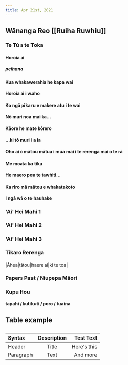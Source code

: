 ```yaml
---
title: Apr 21st, 2021
---
```


## Wānanga Reo [[Ruiha Ruwhiu]]
### Te Tū a te Toka
#### Horoia ai
##### peihana
#### Kua whakawerahia he kapa wai
#### Horoia ai i waho
#### Ko ngā pīkaru e makere atu i te wai
#### Nō muri noa mai ka...
#### Kāore he mate kōrero
#### ...ki tō muri i a ia
#### Oho ai ō mātou mātua i mua mai i te rerenga mai o te rā
#### Me moata ka tika
#### He maero pea te tawhiti...
#### Ka riro mā mātou e whakatakoto
#### I ngā wā o te hauhake
### 'Ai' Hei Mahi 1
####
### 'Ai' Hei Mahi 2
####
### 'Ai' Hei Mahi 3
### Tikaro Rerenga
#### 
|Āhea|tātou|haere ai|ki te toa|
####
### Papers Past / Niupepa Māori
### Kupu Hou
#### tapahi / kutikuti / poro / tuaina
## Table example
## 
| Syntax      | Description | Test Text     |
| :---        |    :----:   |          ---: |
| Header      | Title       | Here's this   |
| Paragraph   | Text        | And more      |

